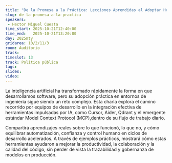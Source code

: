 ```yaml
---
title: "De la Promesa a la Práctica: Lecciones Aprendidas al Adoptar Herramientas de IA en Equipos de Desarrollo"
slug: de-la-promesa-a-la-practica
speakers:
 - Hector Miguel Cuesta
time_start: 2025-10-21T12:40:00
time_end:   2025-10-21T13:20:00
day: 2025mty
gridarea: 10/2/11/3
room: Auditorio
track: 
timeslot: 13
track: Política pública
tags:
slides: 
video: 
---
```

La inteligencia artificial ha transformado rápidamente la forma en que desarrollamos software, pero su adopción práctica en entornos de ingeniería sigue siendo un reto complejo. Esta charla explora el camino recorrido por equipos de desarrollo en la integración efectiva de herramientas impulsadas por IA, como Cursor, Aider, Qdrant y el emergente estándar Model Context Protocol (MCP),dentro de su flujo de trabajo diario.

Compartirá aprendizajes reales sobre lo que funcionó, lo que no, y cómo equilibrar automatización, confianza y control humano en ciclos de desarrollo acelerados. A través de ejemplos prácticos, mostrará cómo estas herramientas ayudaron a mejorar la productividad, la colaboración y la calidad del código, sin perder de vista la trazabilidad y gobernanza de modelos en producción.
